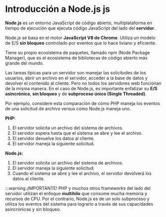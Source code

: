 # Introducción a Node.js js

**Node.js** es un entorno JavaScript de código abierto, multiplataforma en tiempo de ejecución que ejecuta código JavaScript del lado del **servidor**.

Node.js se basa en el motor **JavaScript V8 de Chrome**. Utiliza un modelo de E/S **sin bloqueo** controlado por eventos que lo hace liviano y eficiente.

Tiene su propio ecosistema de paquetes, llamado npm (Node Package Manager), que es el ecosistema de bibliotecas de código abierto más grande del mundo.

Las tareas típicas para un servidor son manejar las solicitudes de los usuarios, abrir un archivo en el servidor, acceder a la base de datos y devolver el contenido al cliente. Pero no todos los servidores web funcionan de la misma manera. En el caso de Node.js, es importante enfatizar su **E/S asincrónica**, **sin bloqueo** y de **subproceso único (Single Threaded)**.

Por ejemplo, considere esta comparación de cómo PHP maneja los eventos de una solicitud de archivo versus cómo Node.js maneja uno.

**PHP:**
1. El servidor solicita un archivo del sistema de archivos.
2. El servidor espera hasta que el sistema se abre y lee el archivo.
3. El servidor devuelve los datos al cliente.
4. El servidor maneja la siguiente solicitud.

**Node.js:**
1. El servidor solicita un archivo del sistema de archivos.
2. El servidor maneja la siguiente solicitud.
3. Cuando el sistema se abre y lee el archivo, el servidor devolverá los datos al cliente.

:::warning ¡IMPORTANTE!
PHP y muchos otros frameworks del lado del servidor utilizan el enfoque **multihilo** que consume mucha memoria y recursos de CPU. Por el contrario, Node.js es de un solo subproceso y utiliza los eventos del sistema para lograrlo a través de sus capacidades asincrónicas y sin bloqueo.